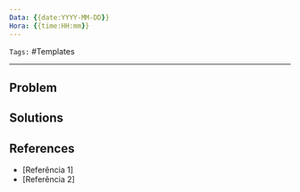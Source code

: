 ```yaml
---
Data: {{date:YYYY-MM-DD}}
Hora: {{time:HH:mm}}
---
```

``Tags:`` #Templates 

---

## Problem






## Solutions




## References
- [Referência 1]
- [Referência 2]